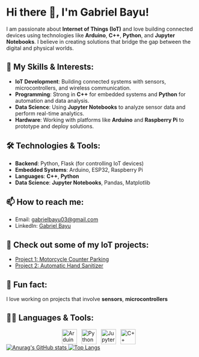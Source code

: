 # Hi there 👋, I'm Gabriel Bayu!

I am passionate about **Internet of Things (IoT)** and love building connected devices using technologies like **Arduino**, **C++**, **Python**, and **Jupyter Notebooks**. I believe in creating solutions that bridge the gap between the digital and physical worlds. 

## 🚀 My Skills & Interests:
- **IoT Development**: Building connected systems with sensors, microcontrollers, and wireless communication.
- **Programming**: Strong in **C++** for embedded systems and **Python** for automation and data analysis.
- **Data Science**: Using **Jupyter Notebooks** to analyze sensor data and perform real-time analytics.
- **Hardware**: Working with platforms like **Arduino** and **Raspberry Pi** to prototype and deploy solutions.

## 🛠️ Technologies & Tools:
- **Backend**: Python, Flask (for controlling IoT devices)
- **Embedded Systems**: Arduino, ESP32, Raspberry Pi
- **Languages**: **C++**, **Python**
- **Data Science**: **Jupyter Notebooks**, Pandas, Matplotlib

## 📫 How to reach me:
- Email: [gabrielbayu03@gmail.com](mailto:gabrielbayu03@gmail.com)
- LinkedIn: [Gabriel Bayu](https://www.linkedin.com/in/gabriel-bayu/)

## 📂 Check out some of my IoT projects:
- [Project 1: Motorcycle Counter Parking](https://github.com/Gdankz/Motorcycle-Counter.git)
- [Project 2: Automatic Hand Sanitizer](https://github.com/Gdankz/AutomaticHandSanitizer.git)

## 💬 Fun fact:
I love working on projects that involve **sensors**, **microcontrollers**

## 🧑‍💻 Languages & Tools:
<div style="display: flex; justify-content: center; align-items: center;">
  <img src="https://cdn.jsdelivr.net/gh/devicons/devicon/icons/arduino/arduino-original.svg" height="40" alt="Arduino Logo" />
  <img width="12" />
  <img src="https://cdn.jsdelivr.net/gh/devicons/devicon/icons/python/python-original.svg" height="40" alt="Python Logo" />
  <img width="12" />
  <img src="https://cdn.jsdelivr.net/gh/devicons/devicon/icons/jupyter/jupyter-original.svg" height="40" alt="Jupyter Logo" />
  <img width="12" />
  <img src="https://cdn.jsdelivr.net/gh/devicons/devicon/icons/cplusplus/cplusplus-original.svg" height="40" alt="C++ Logo" />
  <img width="12" />
</div>



<a href="https://github.com/anuraghazra/github-readme-stats">
  <img src="https://github-readme-stats.vercel.app/api?username=Gdankz" alt="Anurag's GitHub stats" />
</a>

<a href="https://github.com/anuraghazra/github-readme-stats">
  <img src="https://github-readme-stats.vercel.app/api/top-langs/?username=Gdankz&layout=pie" alt="Top Langs" />
</a>



